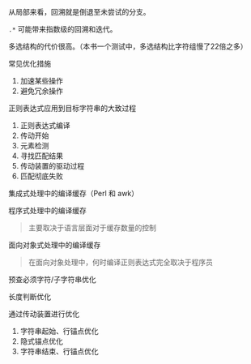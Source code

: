 从局部来看，回溯就是倒退至未尝试的分支。

`.*` 可能带来指数级的回溯和迭代。

多选结构的代价很高。（本书一个测试中，多选结构比字符组慢了22倍之多）

常见优化措施

1. 加速某些操作
2. 避免冗余操作

正则表达式应用到目标字符串的大致过程

1. 正则表达式编译
2. 传动开始
3. 元素检测
4. 寻找匹配结果
5. 传动装置的驱动过程
6. 匹配彻底失败

集成式处理中的编译缓存（Perl 和 awk）

程序式处理中的编译缓存

> 主要取决于语言层面对于缓存数量的控制

面向对象式处理中的编译缓存

> 在面向对象处理中，何时编译正则表达式完全取决于程序员

预查必须字符/子字符串优化

长度判断优化

通过传动装置进行优化

1. 字符串起始、行锚点优化
2. 隐式锚点优化
3. 字符串结束、行锚点优化




